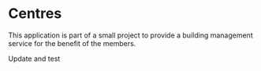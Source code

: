 # Centres

This application is part of a small project to provide a building management service for the benefit of the members.

Update and test
